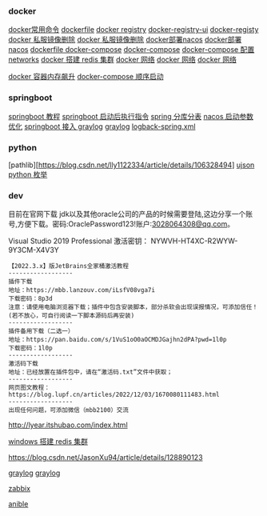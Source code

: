 ### docker

[docker常用命令](https://blog.csdn.net/IT_Holmes/article/details/126601340)
[dockerfile](https://blog.csdn.net/Trollz/article/details/126072964)
[docker registry](https://blog.csdn.net/u010383467/article/details/116863815)
[docker-registry-ui](https://blog.csdn.net/wqadxmm/article/details/127648237)
[docker-registy](https://blog.csdn.net/qq_41830712/article/details/90694342)
[docker 私服镜像删除](https://zhuanlan.zhihu.com/p/509797691?utm_id=0)
[docker 私服镜像删除](https://www.jianshu.com/p/3a8f49cd8513)
[docker部署nacos](https://blog.csdn.net/qq_37470526/article/details/126183182)
[docker部署nacos](https://zhuanlan.zhihu.com/p/511823126)
[dockerfile docker-compose](https://blog.csdn.net/brytlevson/article/details/124835639)
[docker-compose](https://blog.csdn.net/footless_bird/article/details/123817170)
[docker-compose 配置 networks](https://www.jianshu.com/p/3004fbce4d37)
[docker 搭建 redis 集群](https://blog.csdn.net/ChenBingYang0319/article/details/127778783)
[docker 网络](https://www.cnblogs.com/wdliu/p/10441628.html)
[docker 网络](https://mp.weixin.qq.com/s?__biz=MzU0OTE4MzYzMw==&mid=2247548982&idx=2&sn=5be5068c6e55ab4826c1a757541fcba2&chksm=fbb189c8ccc600dea4b502d9d5bcc0c779b69d93c69d382db26a27768c772736cead35eed3f8&scene=27)
[docker 网络](https://blog.csdn.net/qq_44749491/article/details/128682105)

[docker 容器内存飙升](https://css.dandelioncloud.cn/article/details/1567522126343401473)
[docker-compose 顺序启动](https://it.cha138.com/android/show-56038.html)


### springboot

[springboot 教程](https://blog.csdn.net/weixin_47872288/article/details/119514865)
[springboot 启动后执行指令](https://blog.csdn.net/shaofengzong/article/details/127249926)
[spring 分库分表](https://blog.csdn.net/crazymakercircle/article/details/123420859)
[nacos 启动参数优化](https://refblogs.com/article/342)
[springboot 接入 graylog](https://blog.csdn.net/weduest/article/details/127858768)
[graylog](https://juejin.cn/post/7256625007156658233)
[logback-spring.xml](https://blog.csdn.net/xu_san_duo/article/details/80364600)


### python
[pathlib][https://blog.csdn.net/lly1122334/article/details/106328494]
[ujson](https://devpress.csdn.net/python/62f99c607e6682346618d97d.html)
[python 枚举](https://cloud.tencent.com/developer/article/1657592)

### dev


目前在官网下载 jdk以及其他oracle公司的产品的时候需要登陆,这边分享一个账号,方便下载。密码:OraclePassword123!账户:3028064308@qq.com。


Visual Studio 2019 Professional 激活密钥：
NYWVH-HT4XC-R2WYW-9Y3CM-X4V3Y


```
【2022.3.x】版JetBrains全家桶激活教程
------------------
插件下载
地址：https://mbb.lanzouv.com/iLsfV08vga7i
下载密码：8p3d
注意：请使用电脑浏览器下载；插件中包含安装脚本，部分杀软会出现误报情况，可添加信任！(若不放心，可自行阅读一下脚本源码后再安装)
------------------
插件备用下载（二选一）
地址：https://pan.baidu.com/s/1VuS1oO0aOCMDJGajhn2dPA?pwd=1l0p
下载密码：1l0p
------------------
激活码下载
地址：已经放置在插件包中，请在“激活码.txt”文件中获取；
------------------
网页图文教程：https://blog.lupf.cn/articles/2022/12/03/1670080111483.html
------------------
出现任何问题，可添加微信（mbb2100）交流
```

http://lyear.itshubao.com/index.html

[windows 搭建 redis 集群](https://blog.csdn.net/weixin_43894591/article/details/129689621)

https://blog.csdn.net/JasonXu94/article/details/128890123

[graylog](https://blog.csdn.net/qixiaolinlin/article/details/129966703)
[graylog](https://zhuanlan.zhihu.com/p/446469553)

[zabbix](https://blog.csdn.net/weixin_42170236/article/details/99942384)

[anible](https://blog.csdn.net/w918589859/article/details/111467805)